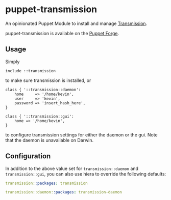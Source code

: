# puppet-transmission

An opinionated Puppet Module to install and manage
[Transmission](https://www.transmissionbt.com/).

puppet-transmission is available on the
[Puppet Forge](https://forge.puppetlabs.com/thekevjames/transmission).

## Usage

Simply

```puppet
include ::transmission
```

to make sure transmission is installed, or

```puppet
class { '::transmission::daemon':
    home     => '/home/kevin',
    user     => 'kevin',
    password => 'insert_hash_here',
}

class { '::transmission::gui':
    home => '/home/kevin',
}
```

to configure transmission settings for either the daemon or the gui. Note that
the daemon is unavailable on Darwin.

## Configuration

In addition to the above value set for `transmission::daemon` and
`transmission::gui`, you can also use hiera to override the following defaults:

```yaml
transmission::packages: transmission

transmission::daemon::packages: transmission-daemon
```
